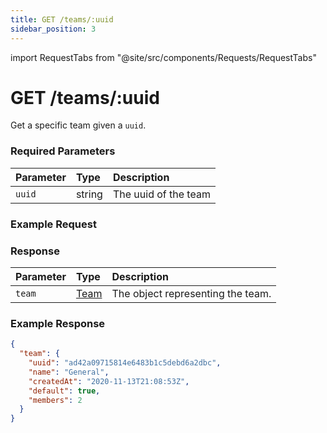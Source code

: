 ```yaml
---
title: GET /teams/:uuid
sidebar_position: 3
---
```


import RequestTabs from "@site/src/components/Requests/RequestTabs"

# GET /teams/:uuid

Get a specific team given a `uuid`.

### Required Parameters

| Parameter | Type   | Description          |
| :-------- | :----- | :------------------- |
| `uuid`    | string | The uuid of the team |

### Example Request

<RequestTabs endpoint='teams_api' request="get_team"/>

### Response

| Parameter | Type                                     | Description                        |
| :-------- | :--------------------------------------- | :--------------------------------- |
| `team`    | [Team](/api/reference/object_types/team) | The object representing the  team. |

### Example Response

```json title=response.json
{
  "team": {
    "uuid": "ad42a09715814e6483b1c5debd6a2dbc",
    "name": "General",
    "createdAt": "2020-11-13T21:08:53Z",
    "default": true,
    "members": 2
  }
}
```

